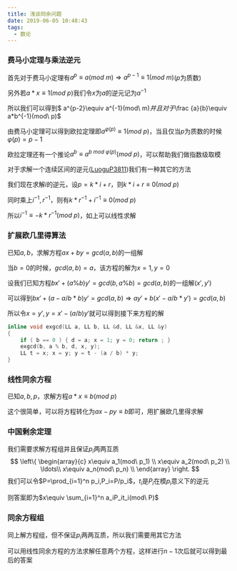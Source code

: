 ```yaml
---
title: 浅谈同余问题
date: 2019-06-05 10:48:43
tags:
  - 数论
---
```


### 费马小定理与乘法逆元

首先对于费马小定理有$a^p\equiv a(mod\ m)\Rightarrow a^{p-1}\equiv 1(mod\ m)$($p$为质数)

另外若$a*x\equiv 1(mod\ p)$我们令$x$为$a$的逆元记为$a^{-1}$

<!-- more -->

所以我们可以得到$ a^{p-2}\equiv a^{-1}(mod\ m)$并且对于$\frac {a}{b}\equiv a*b^{-1}(mod\ p)$

由费马小定理可以得到欧拉定理即$a^{\varphi(p)}\equiv 1(mod\ p)$，当且仅当$p$为质数的时候$\varphi(p)=p-1$

欧拉定理还有一个推论$a^b\equiv a^{b\ mod\ \varphi (p)}(mod\ p)$，可以帮助我们做指数级取模

对于求解一个连续区间的逆元([LuoguP3811](<https://www.luogu.org/problemnew/show/P3811>))我们有一种其它的方法

我们现在求解$i$的逆元，设$p=k*i+r$，则$k*i+r\equiv 0(mod\ p)$

同时乘上$i^{-1},r^{-1}$，则有$k*r^{-1}+i^{-1}\equiv 0(mod\ p)$

所以$i^{-1}\equiv-k*r^{-1}(mod\ p)$，如上可以线性求解

### 扩展欧几里得算法

已知$a,b$，求解方程$ax+by=gcd(a,b)$的一组解

当$b=0$的时候，$gcd(a,b)=a$，该方程的解为$x=1,y=0$

设我们已知方程$bx'+(a\%b)y'=gcd(b,a\%b)=gcd(a,b)$的一组解$(x',y')$

可以得到$bx'+(a-a/b*b)y'=gcd(a,b)\Rightarrow ay'+b(x'-a/b*y')=gcd(a,b)$

所以令$x=y', y=x'-(a/b)y'$就可以得到接下来方程的解

```c++
inline void exgcd(LL a, LL b, LL &d, LL &x, LL &y)
{
    if ( b == 0 ) { d = a; x = 1; y = 0; return ; }
    exgcd(b, a % b, d, x, y);
    LL t = x; x = y; y = t - (a / b) * y;
}
```

### 线性同余方程

已知$a,b,p$，求解方程$a*x\equiv b(mod\ p)$

这个很简单，可以将方程转化为$ax-py\equiv b$即可，用扩展欧几里得求解

### 中国剩余定理

我们需要求解方程组并且保证$p_i$两两互质
$$
\left\{
\begin{array}{c}
x\equiv a_1(mod\ p_1) \\
x\equiv a_2(mod\ p_2) \\
\ldots\\
x\equiv a_n(mod\ p_n) \\
\end{array}
\right.
$$
我们可以令$P=\prod_{i=1}^n p_i,P_i=P/p_i$，$t_i$是$P_i$在模$p_i$意义下的逆元

则答案即为$x\equiv \sum_{i=1}^n a_iP_it_i(mod\ P)$

### 同余方程组

同上解方程组，但不保证$p_i$两两互质，所以我们需要用其它方法

可以用线性同余方程的方法求解任意两个方程，这样进行$n-1$次后就可以得到最后的答案